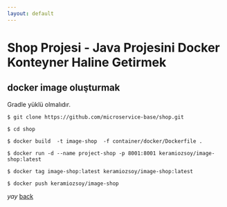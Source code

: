 ```yaml
---
layout: default
---
```

# Shop Projesi - Java Projesini Docker Konteyner Haline Getirmek


## docker image oluşturmak

Gradle yüklü olmalıdır.
```
$ git clone https://github.com/microservice-base/shop.git

$ cd shop 

$ docker build  -t image-shop  -f container/docker/Dockerfile .

$ docker run -d --name project-shop -p 8001:8001 keramiozsoy/image-shop:latest

$ docker tag image-shop:latest keramiozsoy/image-shop:latest

$ docker push keramiozsoy/image-shop

```

_yay_
[back](https://microservice-base.github.io/)
